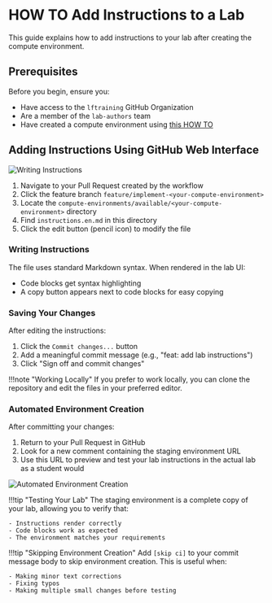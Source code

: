 # HOW TO Add Instructions to a Lab

This guide explains how to add instructions to your lab after creating the compute environment.

## Prerequisites

Before you begin, ensure you:

- Have access to the `lftraining` GitHub Organization
- Are a member of the `lab-authors` team
- Have created a compute environment using [this HOW TO ](create-a-compute-environment-using-templates.md)


## Adding Instructions Using GitHub Web Interface

  ![Writing Instructions](../img/writing-instructions.gif)

1. Navigate to your Pull Request created by the workflow
2. Click the feature branch `feature/implement-<your-compute-environment>`
2. Locate the `compute-environments/available/<your-compute-environment>` directory
3. Find `instructions.en.md` in this directory
4. Click the edit button (pencil icon) to modify the file

### Writing Instructions

The file uses standard Markdown syntax. When rendered in the lab UI:

- Code blocks get syntax highlighting
- A copy button appears next to code blocks for easy copying

### Saving Your Changes

After editing the instructions:

1. Click the `Commit changes...` button
2. Add a meaningful commit message (e.g., "feat: add lab instructions")
3. Click "Sign off and commit changes"


!!!note "Working Locally"
    If you prefer to work locally, you can clone the repository and edit the files in your preferred editor.

### Automated Environment Creation

After committing your changes:

1. Return to your Pull Request in GitHub
2. Look for a new comment containing the staging environment URL
3. Use this URL to preview and test your lab instructions in the actual lab as a student would

  ![Automated Environment Creation](../img/automated-environment-creation.gif)

!!!tip "Testing Your Lab"
    The staging environment is a complete copy of your lab, allowing you to verify that:

    - Instructions render correctly
    - Code blocks work as expected
    - The environment matches your requirements


!!!tip "Skipping Environment Creation"
    Add `[skip ci]` to your commit message body to skip environment creation. This is useful when:

    - Making minor text corrections
    - Fixing typos
    - Making multiple small changes before testing
